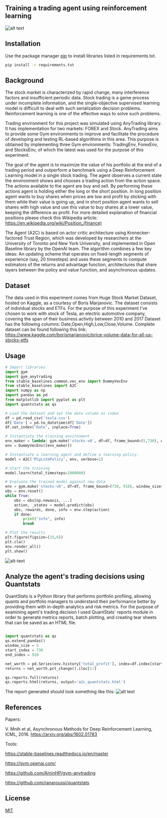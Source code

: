 ## Training a trading agent using reinforcement learning

![alt text](https://www.fairobserver.com/wp-content/uploads/2020/03/markets-2.jpg)

## Installation

Use the package manager [pip](https://pip.pypa.io/en/stable/) to install libraries listed in requirements.txt.

```bash
pip install -r requirements.txt

```

## Background

The stock market is characterized by rapid change, many interference factors and insufficient periodic data. Stock trading is a game process under
incomplete information, and the single-objective supervised learning model
is difficult to deal with such serialization decision problems. Reinforcement
learning is one of the effective ways to solve such problems.

Trading environment for this project was simulated using AnyTrading library. It has implementation for two markets: FOREX and Stock. AnyTrading aims to provide some Gym environments to improve and facilitate the procedure of developing and testing RL-based algorithms in this area. This purpose is obtained by implementing three Gym environments: TradingEnv, ForexEnv, and StocksEnv, of which the latest was used for the purpose of this experiment.

The goal of the agent is to maximize the value of his portfolio at the end of a trading period and outperform a benchmark using a Deep Reinforcement Learning model in a single stock trading. The agent observes a current state the environment shows and chooses a trading action from the action space. The actions available to the agent are buy and sell. By performing these actions agent is holding either the long or the short position. In long position agent wants to buy shares when prices are low and profit by sticking with them while their value is going up, and in short position agent wants to sell shares with high value and use this value to buy shares at a lower value, keeping the difference as profit.
For more detailed explanation of financial positions please check this Wikipedia article:
https://en.wikipedia.org/wiki/Position_(finance)

The Agent (A2C) is based on actor critic architecture using Kronecker-factored Trust Region, which was developed by researchers at the University of Toronto and New York University, and implemented in Open Baseline library by the OpenAI team. The algorithm combines a few key ideas:
An updating scheme that operates on fixed-length segments of experience (say, 20 timesteps) and uses these segments to compute estimators of the returns and advantage function, architectures that share layers between the policy and value function, and asynchronous updates.

## Dataset
The data used in this experiment comes from Huge Stock Market Dataset, hosted on Kaggle, as a courtesy of Boris Marjanovic. The dataset consists of individual stocks and ETFs. For the purpose of this experiment I've chosen to work with stock of Tesla, an electric automotive company, covering the span of their business activity between 2010 and 2017 Dataset has the following columns: Date,Open,High,Low,Close,Volume. Complete dataset can be found following this link:
https://www.kaggle.com/borismarjanovic/price-volume-data-for-all-us-stocks-etfs

## Usage

```python
# Import libraries
import gym
import gym_anytrading
from stable_baselines.common.vec_env import DummyVecEnv
from stable_baselines import A2C
import numpy as np
import pandas as pd
from matplotlib import pyplot as plt
import quantstats as qs

# Load the dataset and set the date column as index
df = pd.read_csv('tesla.csv')
df['Date'] = pd.to_datetime(df['Date'])
df.set_index('Date', inplace=True)

# Instantiate the training environment
env_maker = lambda: gym.make('stocks-v0', df=df, frame_bound=(5,730), window_size=5)
env = DummyVecEnv([env_maker])

# Instantiate a learning agent and define a learning policy:
model = A2C('MlpLstmPolicy', env, verbose=1)

# Start the training
model.learn(total_timesteps=1000000)

# Evaluate the trained model against new data
env = gym.make('stocks-v0', df=df, frame_bound=(730, 910), window_size=5)
obs = env.reset()
while True:
    obs = obs[np.newaxis, ...]
    action, _states = model.predict(obs)
    obs, rewards, done, info = env.step(action)
    if done:
        print("info", info)
        break

# Plot the results
plt.figure(figsize=(15,6))
plt.cla()
env.render_all()
plt.show()
```
![alt-text](https://github.com/AminHP/gym-anytrading/raw/master/docs/output_14_1.png)


## Analyze the agent's trading decisions using Quantstats

QuantStats is a Python library that performs portfolio profiling, allowing quants and portfolio managers to understand their performance better by providing them with in-depth analytics and risk metrics. For the purpose of examining  agent's trading decision I used QuantStats' reports module in order to generate metrics reports, batch plotting, and creating tear sheets that can be saved as an HTML file.

```python

import quantstats as qs
qs.extend_pandas()
window_size = 5
start_index = 730
end_index = 910

net_worth = pd.Series(env.history['total_profit'], index=df.index[start_index+1:end_index])
returns = net_worth.pct_change().iloc[1:]

qs.reports.full(returns)
qs.reports.html(returns, output='a2c_quantstats.html')
```
The report generated should look something like this:
![alt text](https://github.com/ranaroussi/quantstats/raw/main/docs/report.jpg?raw=true)


## References
Papers:

V. Mnih et al, Asynchronous Methods for Deep Reinforcement Learning, ICML, 2016. 
https://arxiv.org/abs/1602.01783

Tools:

https://stable-baselines.readthedocs.io/en/master

https://gym.openai.com/

https://github.com/AminHP/gym-anytrading

https://github.com/ranaroussi/quantstats


## License
[MIT](https://choosealicense.com/licenses/mit/)
